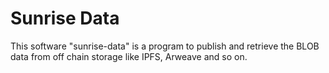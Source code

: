 # Sunrise Data

This software "sunrise-data" is a program to publish and retrieve the BLOB data from off chain storage like IPFS, Arweave and so on.
